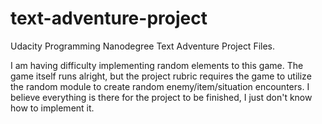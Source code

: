 # text-adventure-project
 Udacity Programming Nanodegree Text Adventure Project Files.
 
 I am having difficulty implementing random elements to this game. The game itself runs alright, but the project rubric requires the game to utilize the random module to create random enemy/item/situation encounters. I believe everything is there for the project to be finished, I just don't know how to implement it. 
